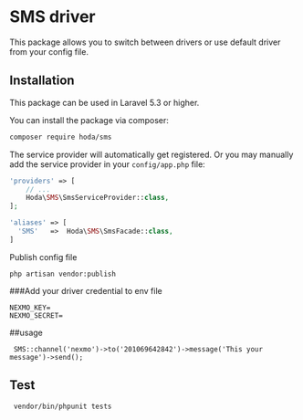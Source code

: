 # SMS driver
This package allows you to switch between drivers or use default driver from your config file.
## Installation

This package can be used in Laravel 5.3 or higher.

You can install the package via composer:

``` bash
composer require hoda/sms
```

The service provider will automatically get registered. Or you may manually add the service provider in your `config/app.php` file:

```php
'providers' => [
    // ...
    Hoda\SMS\SmsServiceProvider::class,
];

'aliases' => [
  'SMS'   =>  Hoda\SMS\SmsFacade::class,
]
```

Publish config file
```
php artisan vendor:publish
```

###Add your driver credential to env file 

``` 
NEXMO_KEY=
NEXMO_SECRET=
``` 

##usage
```
 SMS::channel('nexmo')->to('201069642842')->message('This your message')->send();
```

## Test
```
 vendor/bin/phpunit tests
```
